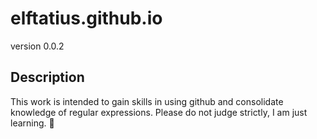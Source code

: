 # elftatius.github.io

version 0.0.2

## Description 

This work is intended to gain skills in using github and consolidate knowledge of regular expressions. Please do not judge strictly, I am just learning. 🤗
